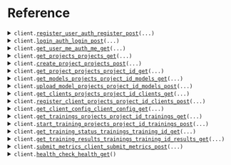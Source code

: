 # Reference
<details><summary><code>client.<a href="src/Infloat/client.py">register_user_auth_register_post</a>(...)</code></summary>
<dl>
<dd>

#### 🔌 Usage

<dl>
<dd>

<dl>
<dd>

```python
from Infloat import InfloatApi

client = InfloatApi(
    base_url="https://yourhost.com/path/to/api",
)
client.register_user_auth_register_post(
    name="name",
    email="email",
    password="password",
)

```
</dd>
</dl>
</dd>
</dl>

#### ⚙️ Parameters

<dl>
<dd>

<dl>
<dd>

**name:** `str` 
    
</dd>
</dl>

<dl>
<dd>

**email:** `str` 
    
</dd>
</dl>

<dl>
<dd>

**password:** `str` 
    
</dd>
</dl>

<dl>
<dd>

**request_options:** `typing.Optional[RequestOptions]` — Request-specific configuration.
    
</dd>
</dl>
</dd>
</dl>


</dd>
</dl>
</details>

<details><summary><code>client.<a href="src/Infloat/client.py">login_auth_login_post</a>(...)</code></summary>
<dl>
<dd>

#### 🔌 Usage

<dl>
<dd>

<dl>
<dd>

```python
from Infloat import InfloatApi

client = InfloatApi(
    base_url="https://yourhost.com/path/to/api",
)
client.login_auth_login_post(
    email="email",
    password="password",
)

```
</dd>
</dl>
</dd>
</dl>

#### ⚙️ Parameters

<dl>
<dd>

<dl>
<dd>

**email:** `str` 
    
</dd>
</dl>

<dl>
<dd>

**password:** `str` 
    
</dd>
</dl>

<dl>
<dd>

**request_options:** `typing.Optional[RequestOptions]` — Request-specific configuration.
    
</dd>
</dl>
</dd>
</dl>


</dd>
</dl>
</details>

<details><summary><code>client.<a href="src/Infloat/client.py">get_user_me_auth_me_get</a>(...)</code></summary>
<dl>
<dd>

#### 🔌 Usage

<dl>
<dd>

<dl>
<dd>

```python
from Infloat import InfloatApi

client = InfloatApi(
    base_url="https://yourhost.com/path/to/api",
)
client.get_user_me_auth_me_get()

```
</dd>
</dl>
</dd>
</dl>

#### ⚙️ Parameters

<dl>
<dd>

<dl>
<dd>

**authorization:** `typing.Optional[str]` 
    
</dd>
</dl>

<dl>
<dd>

**request_options:** `typing.Optional[RequestOptions]` — Request-specific configuration.
    
</dd>
</dl>
</dd>
</dl>


</dd>
</dl>
</details>

<details><summary><code>client.<a href="src/Infloat/client.py">get_projects_projects_get</a>(...)</code></summary>
<dl>
<dd>

#### 🔌 Usage

<dl>
<dd>

<dl>
<dd>

```python
from Infloat import InfloatApi

client = InfloatApi(
    base_url="https://yourhost.com/path/to/api",
)
client.get_projects_projects_get()

```
</dd>
</dl>
</dd>
</dl>

#### ⚙️ Parameters

<dl>
<dd>

<dl>
<dd>

**skip:** `typing.Optional[int]` 
    
</dd>
</dl>

<dl>
<dd>

**limit:** `typing.Optional[int]` 
    
</dd>
</dl>

<dl>
<dd>

**authorization:** `typing.Optional[str]` 
    
</dd>
</dl>

<dl>
<dd>

**request_options:** `typing.Optional[RequestOptions]` — Request-specific configuration.
    
</dd>
</dl>
</dd>
</dl>


</dd>
</dl>
</details>

<details><summary><code>client.<a href="src/Infloat/client.py">create_project_projects_post</a>(...)</code></summary>
<dl>
<dd>

#### 🔌 Usage

<dl>
<dd>

<dl>
<dd>

```python
from Infloat import InfloatApi

client = InfloatApi(
    base_url="https://yourhost.com/path/to/api",
)
client.create_project_projects_post(
    name="name",
)

```
</dd>
</dl>
</dd>
</dl>

#### ⚙️ Parameters

<dl>
<dd>

<dl>
<dd>

**name:** `str` 
    
</dd>
</dl>

<dl>
<dd>

**authorization:** `typing.Optional[str]` 
    
</dd>
</dl>

<dl>
<dd>

**description:** `typing.Optional[str]` 
    
</dd>
</dl>

<dl>
<dd>

**is_public:** `typing.Optional[bool]` 
    
</dd>
</dl>

<dl>
<dd>

**request_options:** `typing.Optional[RequestOptions]` — Request-specific configuration.
    
</dd>
</dl>
</dd>
</dl>


</dd>
</dl>
</details>

<details><summary><code>client.<a href="src/Infloat/client.py">get_project_projects_project_id_get</a>(...)</code></summary>
<dl>
<dd>

#### 🔌 Usage

<dl>
<dd>

<dl>
<dd>

```python
from Infloat import InfloatApi

client = InfloatApi(
    base_url="https://yourhost.com/path/to/api",
)
client.get_project_projects_project_id_get(
    project_id="project_id",
)

```
</dd>
</dl>
</dd>
</dl>

#### ⚙️ Parameters

<dl>
<dd>

<dl>
<dd>

**project_id:** `str` 
    
</dd>
</dl>

<dl>
<dd>

**authorization:** `typing.Optional[str]` 
    
</dd>
</dl>

<dl>
<dd>

**request_options:** `typing.Optional[RequestOptions]` — Request-specific configuration.
    
</dd>
</dl>
</dd>
</dl>


</dd>
</dl>
</details>

<details><summary><code>client.<a href="src/Infloat/client.py">get_models_projects_project_id_models_get</a>(...)</code></summary>
<dl>
<dd>

#### 🔌 Usage

<dl>
<dd>

<dl>
<dd>

```python
from Infloat import InfloatApi

client = InfloatApi(
    base_url="https://yourhost.com/path/to/api",
)
client.get_models_projects_project_id_models_get(
    project_id="project_id",
)

```
</dd>
</dl>
</dd>
</dl>

#### ⚙️ Parameters

<dl>
<dd>

<dl>
<dd>

**project_id:** `str` 
    
</dd>
</dl>

<dl>
<dd>

**authorization:** `typing.Optional[str]` 
    
</dd>
</dl>

<dl>
<dd>

**request_options:** `typing.Optional[RequestOptions]` — Request-specific configuration.
    
</dd>
</dl>
</dd>
</dl>


</dd>
</dl>
</details>

<details><summary><code>client.<a href="src/Infloat/client.py">upload_model_projects_project_id_models_post</a>(...)</code></summary>
<dl>
<dd>

#### 🔌 Usage

<dl>
<dd>

<dl>
<dd>

```python
from Infloat import InfloatApi

client = InfloatApi(
    base_url="https://yourhost.com/path/to/api",
)
client.upload_model_projects_project_id_models_post(
    project_id="project_id",
)

```
</dd>
</dl>
</dd>
</dl>

#### ⚙️ Parameters

<dl>
<dd>

<dl>
<dd>

**project_id:** `str` 
    
</dd>
</dl>

<dl>
<dd>

**file:** `from __future__ import annotations

core.File` — See core.File for more documentation
    
</dd>
</dl>

<dl>
<dd>

**model_type:** `typing.Optional[str]` 
    
</dd>
</dl>

<dl>
<dd>

**version:** `typing.Optional[str]` 
    
</dd>
</dl>

<dl>
<dd>

**authorization:** `typing.Optional[str]` 
    
</dd>
</dl>

<dl>
<dd>

**request_options:** `typing.Optional[RequestOptions]` — Request-specific configuration.
    
</dd>
</dl>
</dd>
</dl>


</dd>
</dl>
</details>

<details><summary><code>client.<a href="src/Infloat/client.py">get_clients_projects_project_id_clients_get</a>(...)</code></summary>
<dl>
<dd>

#### 🔌 Usage

<dl>
<dd>

<dl>
<dd>

```python
from Infloat import InfloatApi

client = InfloatApi(
    base_url="https://yourhost.com/path/to/api",
)
client.get_clients_projects_project_id_clients_get(
    project_id="project_id",
)

```
</dd>
</dl>
</dd>
</dl>

#### ⚙️ Parameters

<dl>
<dd>

<dl>
<dd>

**project_id:** `str` 
    
</dd>
</dl>

<dl>
<dd>

**authorization:** `typing.Optional[str]` 
    
</dd>
</dl>

<dl>
<dd>

**request_options:** `typing.Optional[RequestOptions]` — Request-specific configuration.
    
</dd>
</dl>
</dd>
</dl>


</dd>
</dl>
</details>

<details><summary><code>client.<a href="src/Infloat/client.py">register_client_projects_project_id_clients_post</a>(...)</code></summary>
<dl>
<dd>

#### 🔌 Usage

<dl>
<dd>

<dl>
<dd>

```python
from Infloat import InfloatApi

client = InfloatApi(
    base_url="https://yourhost.com/path/to/api",
)
client.register_client_projects_project_id_clients_post(
    project_id="project_id",
)

```
</dd>
</dl>
</dd>
</dl>

#### ⚙️ Parameters

<dl>
<dd>

<dl>
<dd>

**project_id:** `str` 
    
</dd>
</dl>

<dl>
<dd>

**name:** `typing.Optional[str]` 
    
</dd>
</dl>

<dl>
<dd>

**authorization:** `typing.Optional[str]` 
    
</dd>
</dl>

<dl>
<dd>

**request_options:** `typing.Optional[RequestOptions]` — Request-specific configuration.
    
</dd>
</dl>
</dd>
</dl>


</dd>
</dl>
</details>

<details><summary><code>client.<a href="src/Infloat/client.py">get_client_config_client_config_get</a>(...)</code></summary>
<dl>
<dd>

#### 🔌 Usage

<dl>
<dd>

<dl>
<dd>

```python
from Infloat import InfloatApi

client = InfloatApi(
    base_url="https://yourhost.com/path/to/api",
)
client.get_client_config_client_config_get()

```
</dd>
</dl>
</dd>
</dl>

#### ⚙️ Parameters

<dl>
<dd>

<dl>
<dd>

**api_key:** `typing.Optional[str]` 
    
</dd>
</dl>

<dl>
<dd>

**request_options:** `typing.Optional[RequestOptions]` — Request-specific configuration.
    
</dd>
</dl>
</dd>
</dl>


</dd>
</dl>
</details>

<details><summary><code>client.<a href="src/Infloat/client.py">get_trainings_projects_project_id_trainings_get</a>(...)</code></summary>
<dl>
<dd>

#### 🔌 Usage

<dl>
<dd>

<dl>
<dd>

```python
from Infloat import InfloatApi

client = InfloatApi(
    base_url="https://yourhost.com/path/to/api",
)
client.get_trainings_projects_project_id_trainings_get(
    project_id="project_id",
)

```
</dd>
</dl>
</dd>
</dl>

#### ⚙️ Parameters

<dl>
<dd>

<dl>
<dd>

**project_id:** `str` 
    
</dd>
</dl>

<dl>
<dd>

**skip:** `typing.Optional[int]` 
    
</dd>
</dl>

<dl>
<dd>

**limit:** `typing.Optional[int]` 
    
</dd>
</dl>

<dl>
<dd>

**authorization:** `typing.Optional[str]` 
    
</dd>
</dl>

<dl>
<dd>

**request_options:** `typing.Optional[RequestOptions]` — Request-specific configuration.
    
</dd>
</dl>
</dd>
</dl>


</dd>
</dl>
</details>

<details><summary><code>client.<a href="src/Infloat/client.py">start_training_projects_project_id_trainings_post</a>(...)</code></summary>
<dl>
<dd>

#### 🔌 Usage

<dl>
<dd>

<dl>
<dd>

```python
from Infloat import InfloatApi

client = InfloatApi(
    base_url="https://yourhost.com/path/to/api",
)
client.start_training_projects_project_id_trainings_post(
    project_id="project_id",
    model_id="model_id",
)

```
</dd>
</dl>
</dd>
</dl>

#### ⚙️ Parameters

<dl>
<dd>

<dl>
<dd>

**project_id:** `str` 
    
</dd>
</dl>

<dl>
<dd>

**model_id:** `str` 
    
</dd>
</dl>

<dl>
<dd>

**authorization:** `typing.Optional[str]` 
    
</dd>
</dl>

<dl>
<dd>

**target_rounds:** `typing.Optional[int]` 
    
</dd>
</dl>

<dl>
<dd>

**min_clients:** `typing.Optional[int]` 
    
</dd>
</dl>

<dl>
<dd>

**max_clients:** `typing.Optional[int]` 
    
</dd>
</dl>

<dl>
<dd>

**aggregation_strategy:** `typing.Optional[str]` 
    
</dd>
</dl>

<dl>
<dd>

**config:** `typing.Optional[typing.Dict[str, typing.Optional[typing.Any]]]` 
    
</dd>
</dl>

<dl>
<dd>

**request_options:** `typing.Optional[RequestOptions]` — Request-specific configuration.
    
</dd>
</dl>
</dd>
</dl>


</dd>
</dl>
</details>

<details><summary><code>client.<a href="src/Infloat/client.py">get_training_status_trainings_training_id_get</a>(...)</code></summary>
<dl>
<dd>

#### 🔌 Usage

<dl>
<dd>

<dl>
<dd>

```python
from Infloat import InfloatApi

client = InfloatApi(
    base_url="https://yourhost.com/path/to/api",
)
client.get_training_status_trainings_training_id_get(
    training_id="training_id",
)

```
</dd>
</dl>
</dd>
</dl>

#### ⚙️ Parameters

<dl>
<dd>

<dl>
<dd>

**training_id:** `str` 
    
</dd>
</dl>

<dl>
<dd>

**authorization:** `typing.Optional[str]` 
    
</dd>
</dl>

<dl>
<dd>

**request_options:** `typing.Optional[RequestOptions]` — Request-specific configuration.
    
</dd>
</dl>
</dd>
</dl>


</dd>
</dl>
</details>

<details><summary><code>client.<a href="src/Infloat/client.py">get_training_results_trainings_training_id_results_get</a>(...)</code></summary>
<dl>
<dd>

#### 🔌 Usage

<dl>
<dd>

<dl>
<dd>

```python
from Infloat import InfloatApi

client = InfloatApi(
    base_url="https://yourhost.com/path/to/api",
)
client.get_training_results_trainings_training_id_results_get(
    training_id="training_id",
)

```
</dd>
</dl>
</dd>
</dl>

#### ⚙️ Parameters

<dl>
<dd>

<dl>
<dd>

**training_id:** `str` 
    
</dd>
</dl>

<dl>
<dd>

**round_num:** `typing.Optional[int]` 
    
</dd>
</dl>

<dl>
<dd>

**authorization:** `typing.Optional[str]` 
    
</dd>
</dl>

<dl>
<dd>

**request_options:** `typing.Optional[RequestOptions]` — Request-specific configuration.
    
</dd>
</dl>
</dd>
</dl>


</dd>
</dl>
</details>

<details><summary><code>client.<a href="src/Infloat/client.py">submit_metrics_client_submit_metrics_post</a>(...)</code></summary>
<dl>
<dd>

#### 🔌 Usage

<dl>
<dd>

<dl>
<dd>

```python
from Infloat import InfloatApi

client = InfloatApi(
    base_url="https://yourhost.com/path/to/api",
)
client.submit_metrics_client_submit_metrics_post(
    client_id="client_id",
    round=1,
    loss=1.1,
    accuracy=1.1,
    training_samples=1,
    training_time=1.1,
)

```
</dd>
</dl>
</dd>
</dl>

#### ⚙️ Parameters

<dl>
<dd>

<dl>
<dd>

**client_id:** `str` 
    
</dd>
</dl>

<dl>
<dd>

**round:** `int` 
    
</dd>
</dl>

<dl>
<dd>

**loss:** `float` 
    
</dd>
</dl>

<dl>
<dd>

**accuracy:** `float` 
    
</dd>
</dl>

<dl>
<dd>

**training_samples:** `int` 
    
</dd>
</dl>

<dl>
<dd>

**training_time:** `float` 
    
</dd>
</dl>

<dl>
<dd>

**api_key:** `typing.Optional[str]` 
    
</dd>
</dl>

<dl>
<dd>

**additional_metrics:** `typing.Optional[typing.Dict[str, typing.Optional[typing.Any]]]` 
    
</dd>
</dl>

<dl>
<dd>

**request_options:** `typing.Optional[RequestOptions]` — Request-specific configuration.
    
</dd>
</dl>
</dd>
</dl>


</dd>
</dl>
</details>

<details><summary><code>client.<a href="src/Infloat/client.py">health_check_health_get</a>()</code></summary>
<dl>
<dd>

#### 🔌 Usage

<dl>
<dd>

<dl>
<dd>

```python
from Infloat import InfloatApi

client = InfloatApi(
    base_url="https://yourhost.com/path/to/api",
)
client.health_check_health_get()

```
</dd>
</dl>
</dd>
</dl>

#### ⚙️ Parameters

<dl>
<dd>

<dl>
<dd>

**request_options:** `typing.Optional[RequestOptions]` — Request-specific configuration.
    
</dd>
</dl>
</dd>
</dl>


</dd>
</dl>
</details>

